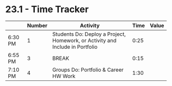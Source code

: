 # 23.1 - Time Tracker

|         | Number | Activity                                                                      | Time | Value |
| ------- | ------ | ----------------------------------------------------------------------------- | ---- | ----- |
| 6:30 PM | 1      | Students Do: Deploy a Project, Homework, or Activity and Include in Portfolio | 0:25 |       |
| 6:55 PM | 3      | BREAK                                                                         | 0:15 |       |
| 7:10 PM | 4      | Groups Do: Portfolio & Career HW Work                                         | 1:30 |       |
